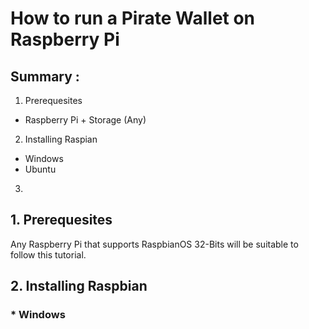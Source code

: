# How to run a Pirate Wallet on Raspberry Pi
## Summary :
1. Prerequesites
  * Raspberry Pi + Storage (Any)
2. Installing Raspian
  * Windows
  * Ubuntu
3. 

## 1. Prerequesites

Any Raspberry Pi that supports RaspbianOS 32-Bits will be suitable to follow this tutorial.

## 2. Installing Raspbian
### * Windows 
